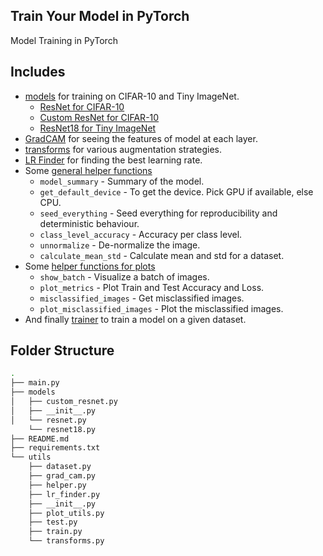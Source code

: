## Train Your Model in PyTorch
Model Training in PyTorch

## Includes
- [models](models) for training on CIFAR-10 and Tiny ImageNet.
  - [ResNet for CIFAR-10](models/resnet.py)
  - [Custom ResNet for CIFAR-10](models/custom_resnet.py)
  - [ResNet18 for Tiny ImageNet](models/resnet18.py)
- [GradCAM](utils/grad_cam.py) for seeing the features of model at each layer.
- [transforms](utils/transforms.py) for various augmentation strategies.
- [LR Finder](utils/lr_finder.py) for finding the best learning rate.
- Some [general helper functions](utils/helper.py)
  - `model_summary` - Summary of the model.
  - `get_default_device` - To get the device. Pick GPU if available, else CPU.
  - `seed_everything` - Seed everything for reproducibility and deterministic behaviour.
  - `class_level_accuracy` - Accuracy per class level.
  - `unnormalize` - De-normalize the image.
  - `calculate_mean_std` - Calculate mean and std for a dataset.
- Some [helper functions for plots](utils/plot_utils.py)
  - `show_batch` - Visualize a batch of images.
  - `plot_metrics` - Plot Train and Test Accuracy and Loss.
  - `misclassified_images` - Get misclassified images.
  - `plot_misclassified_images` - Plot the misclassified images.
- And finally [trainer](main.py) to train a model on a given dataset.

## Folder Structure
```bash
.
├── main.py
├── models
│   ├── custom_resnet.py
│   ├── __init__.py
│   └── resnet.py
    └── resnet18.py
├── README.md
├── requirements.txt
└── utils
    ├── dataset.py
    ├── grad_cam.py
    ├── helper.py
    ├── lr_finder.py
    ├── __init__.py
    ├── plot_utils.py
    ├── test.py
    ├── train.py
    └── transforms.py
```
